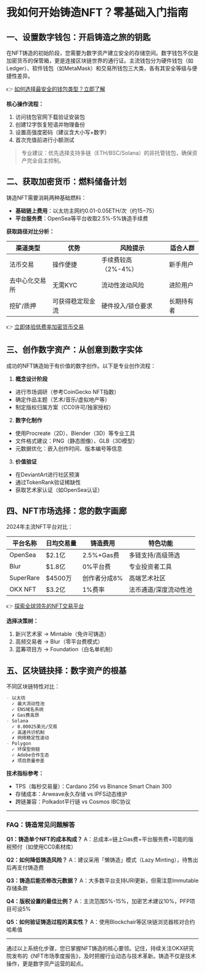 # 我如何开始铸造NFT？零基础入门指南

## 一、设置数字钱包：开启铸造之旅的钥匙

在NFT铸造的初始阶段，您需要为数字资产建立安全的存储空间。数字钱包不仅是加密货币的保管箱，更是连接区块链世界的通行证。主流钱包分为硬件钱包（如Ledger）、软件钱包（如MetaMask）和交易所钱包三大类，各有其安全等级与便捷性差异。

👉 [如何选择最安全的钱包类型？立即了解](https://bit.ly/okx_welcome)

**核心操作流程：**
1. 访问钱包官网下载验证安装包
2. 创建12字恢复短语并物理备份
3. 设置高强度密码（建议含大小写+数字）
4. 首次充值前进行小额测试

> 专业建议：优先选择支持多链（ETH/BSC/Solana）的非托管钱包，确保资产完全自主控制。

## 二、获取加密货币：燃料储备计划

铸造NFT需要消耗两种基础燃料：
- **基础链上费用**：以太坊主网约0.01-0.05ETH/次（约$15-$75）
- **平台服务费**：OpenSea等平台收取2.5%-5%铸造手续费

**获取路径对比分析：**

| 渠道类型       | 优势                      | 风险提示                | 适合人群             |
|----------------|---------------------------|-------------------------|----------------------|
| 法币交易       | 操作便捷                  | 手续费较高（2%-4%）     | 新手用户             |
| 去中心化交易所 | 无需KYC                   | 流动性波动风险          | 进阶用户             |
| 挖矿/质押      | 可获得稳定现金流          | 硬件投入/锁仓要求       | 长期持有者           |

👉 [立即体验低费率加密货币交易](https://bit.ly/okx_welcome)

## 三、创作数字资产：从创意到数字实体

成功的NFT铸造始于有价值的数字创作。以下是专业创作流程：

1. **概念设计阶段**
- 进行市场调研（参考CoinGecko NFT指数）
- 确定作品主题（艺术/音乐/虚拟地产等）
- 制定版权归属方案（CC0许可/独家授权）

2. **数字化制作**
- 使用Procreate（2D）、Blender（3D）等专业工具
- 文件格式建议：PNG（静态图像）、GLB（3D模型）
- 元数据优化：嵌入创作时间、版本编号等信息

3. **价值验证**
- 在DeviantArt进行社区预演
- 通过TokenRank验证稀缺性
- 获取艺术家认证（如OpenSea认证）

## 四、NFT市场选择：您的数字画廊

2024年主流NFT平台对比：

| 平台名称      | 日均交易量 | 铸造费用     | 特色功能                 |
|---------------|------------|--------------|--------------------------|
| OpenSea       | $2.1亿     | 2.5%+Gas费   | 多链支持/高级筛选        |
| Blur          | $1.8亿     | 0%平台费     | 专业投资者工具           |
| SuperRare     | $4500万    | 创作者分成8% | 高端艺术社区             |
| OKX NFT       | $3.2亿     | 1%费率       | 法币通道/深度流动性池    |

👉 [探索全球领先的NFT交易平台](https://bit.ly/okx_welcome)

**选择决策树：**
1. 新兴艺术家 → Mintable（免许可铸造）
2. 高频交易者 → Blur（零平台费模式）
3. 蓝筹项目方 → Foundation（白名单机制）

## 五、区块链抉择：数字资产的根基

不同区块链特性对比：

```markdown
- 以太坊
  ✓ 最大流动性池
  ✓ ENS域名系统
  ✗ Gas费高昂
- Solana
  ✓ 0.00025美元/交易
  ✓ 高速共识机制
  ✗ 网络稳定性波动
- Polygon
  ✓ 环保型侧链
  ✓ Adobe合作生态
  ✗ 项目质量参差
```

**技术指标参考：**
- TPS（每秒交易量）：Cardano 256 vs Binance Smart Chain 300
- 存储成本：Arweave永久存储 vs IPFS动态维护
- 跨链兼容：Polkadot平行链 vs Cosmos IBC协议

---

### FAQ：铸造常见问题解答

**Q1：铸造单个NFT的成本构成？**
A：总成本=链上Gas费+平台服务费+可能的版税预付（如使用CC0素材库）

**Q2：如何降低铸造风险？**
A：建议采用「懒铸造」模式（Lazy Minting），待售出后再支付铸造费

**Q3：铸造后能否修改元数据？**
A：大多数平台支持URI更新，但需注意Immutable存储条款

**Q4：版税设置的最佳比例？**
A：主流范围5%-15%，加密艺术建议10%，PFP项目可设5%

**Q5：如何验证铸造过程的真实性？**
A：使用Blockchair等区块链浏览器核对合约哈希值

---

通过以上系统化步骤，您已掌握NFT铸造的核心要领。记住，持续关注OKX研究院发布的《NFT市场季度报告》，及时把握行业动态与技术革新。铸造不仅是技术操作，更是数字资产运营的起点。